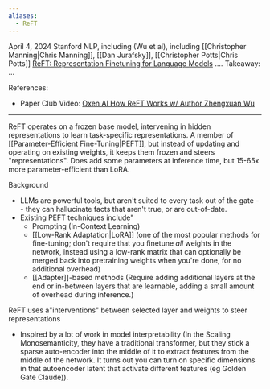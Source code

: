 ```yaml
---
aliases:
  - ReFT
---
```

April 4, 2024
Stanford NLP, including (Wu et al), including [[Christopher Manning|Chris Manning]], [[Dan Jurafsky]], [[Christopher Potts|Chris Potts]]
[ReFT: Representation Finetuning for Language Models](https://arxiv.org/abs/2404.03592)
....
Takeaway: ...

References: 
- Paper Club Video: [Oxen AI How ReFT Works w/ Author Zhengxuan Wu](https://www.youtube.com/watch?v=to2oKwnknUk)

----


ReFT operates on a frozen base model, intervening in hidden representations to learn task-specific representations. A member of [[Parameter-Efficient Fine-Tuning|PEFT]], but instead of updating and operating on existing weights, it keeps them frozen and steers "representations". Does add some parameters at inference time, but 15-65x more parameter-efficient than LoRA.

Background
- LLMs are powerful tools, but aren't suited to every task out of the gate -- they can hallucinate facts that aren't true, or are out-of-date.
- Existing PEFT techniques include"
	- Prompting (In-Context Learning)
	- [[Low-Rank Adaptation|LoRA]] (one of the most popular methods for fine-tuning; don't require that you finetune *all* weights in the network, instead using a low-rank matrix that can optionally be merged back into pretraining weights when you're done, for no additional overhead)
	- [[Adapter]]-based methods (Require adding additional layers at the end or in-between layers that are learnable, adding a small amount of overhead during inference.)

ReFT uses a"interventions" between selected layer and weights to steer representations
- Inspired by a lot of work in model interpretability (In the Scaling Monosemanticity, they have a traditional transformer, but they stick a sparse auto-encoder into the middle of it to extract features from the middle of the network. It turns out you can turn on specific dimensions in that autoencoder latent that activate different features (eg Golden Gate Claude)).